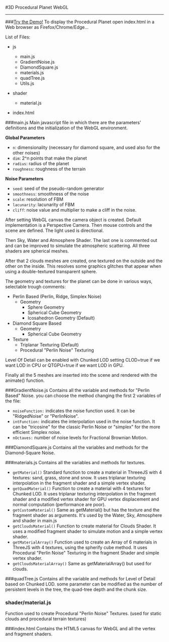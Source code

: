 #3D Procedural Planet WebGL
- - -
###[Try the Demo!](https://prolearner.github.io/procedural-planet/)
To display the Procedural Planet open index.html in a Web browser as Firefox/Chrome/Edge...

List of Files:

* js
	* main.js
	* GradientNoise.js
	* DiamondSquare.js
	* materials.js
	* quadTree.js
	* Utils.js
* shader
	* material.js

* index.html

###main.js
Main javascript file in which there are the parameters' definitions and the initialization of the WebGL environment.

**Global Parameters**

+ `n`: dimensionality (necessary for diamond square, and used also for the other noises)
+ `dim`: 2^n points that make the planet
+ `radius`: radius of the planet
+ `roughness`: roughness of the terrain

**Noise Parameters**

+ `seed`: seed of the pseudo-random generator
+ `smoothness`: smoothness of the noise
+ `scale`: resolution of FBM
+ `lacunarity`: lacunarity of FBM
+ `cliff`: noise value and multiplier to make a cliff in the noise.


After setting WebGL canvas the camera object is created. Default implementation is a Perspective Camera.
Then mouse controls and the scene are defined.
The light used is directional.

Then Sky, Water and Atmosphere Shader. The last one is commented out and can be improved to simulate
the atmospheric scattering. All three shaders are spherical meshes.

After that 2 clouds meshes are created, one textured on the outside and the other on the inside.
This resolves some graphics glitches that appear when using a double-textured transparent sphere.

The geometry and textures for the planet can be done in various ways, selectable trough comments:

+ Perlin Based (Perlin, Ridge, Simplex Noise)
	+ Geometry
		+ Sphere Geometry
		+ Spherical Cube Geometry
		+ Icosahedron Geometry (Default)
+ Diamond Square Based
	+ Geometry
		+ Spherical Cube Geometry
+ Texture
	+ Triplanar Texturing (Default)
	+ Procedural "Perlin Noise" Texturing

Level Of Detail can be enabled with Chunked LOD setting CLOD=true if we want LOD in CPU
or QTGPU=true if we want LOD in GPU.

Finally all the 5 meshes are inserted into the scene and rendered with the animate() function.

###GradientNoise.js
Contains all the variable and methods for "Perlin Based" Noise. you can choose the method changing the first 2
variables of the file:

- `noiseFunction:` indicates the noise function used. It can be "RidgedNoise" or "PerlinNoise".
- `intFunction:` indicates the interpolation used in the noise function. It can be "tricosine" for the classic Perlin Noise or "simplex" for the more efficient Simplex noise.
- `nOctaves:` number of noise levels for Fractional Brownian Motion.

###DiamondSquare.js
Contains all the variables and methods for the Diamond-Square Noise.

###materials.js
Contains all the variables and methods for textures.

+ `getMaterial()`
    Standard function to create a material in ThreeeJS with 4 textures: sand, grass, stone and snow.
    It uses triplanar texturing interpolation in the fragment shader and a simple vertex shader.
+ `getQuadMaterial()`
    Function to create a material with 4 textures for Chunked LOD.
    It uses triplanar texturing interpolation in the fragment shader and a modified vertex shader
    for GPU vertex displacement and normal computation (performance are poor).
+ `getCustomMaterial()`
    Same as getMaterial() but has the texture and the fragment shader as arguments. It's used by the Water, Sky,
    Atmosphere and shader in main.js
+ `getCloudsMaterial()`
    Function to create material for Clouds Shader.
    It uses a modified fragment shader to simulate motion and a simple vertex shader.
+ `getMaterialArray()`
    Function used to create an Array of 6 materials in ThreeJS with 4 textures, using the spherify cube method.
    It uses Procedural "Perlin Noise" Texturing in the fragment Shader and simple vertex shader.
+ `getCloudsMaterialArray()`
    Same as getMaterialArray() but used for clouds.

###quadTree.js
Contains all the variable and methods for Level of Detail based on Chunked LOD.
some parameter can be modified as the number of persistent levels in the tree, the quad-tree depth and the chunk size.

### shader/material.js
Function used to create Procedural "Perlin Noise" Textures. (used for static clouds and procedural terrain textures)

###index.html
Contains the HTML5 canvas for WebGL and all the vertex and fragment shaders.
